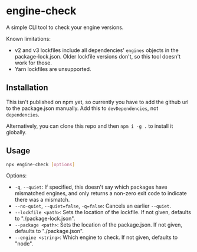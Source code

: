 # engine-check

A simple CLI tool to check your engine versions.

Known limitations:

- v2 and v3 lockfiles include all dependencies' `engines` objects in the package-lock.json. Older lockfile versions don't, so this tool doesn't work for those.
- Yarn lockfiles are unsupported.

## Installation

This isn't published on npm yet, so currently you have to add the github url to the package.json manually. Add this to `devDependencies`, not `dependencies`.

Alternatively, you can clone this repo and then `npm i -g .` to install it globally.

## Usage

```sh
npx engine-check [options]
```

Options:

- `-q`, `--quiet`: If specified, this doesn't say which packages have mismatched engines, and only returns a non-zero exit code to indicate there was a mismatch.
- `--no-quiet`, `--quiet=false`, `-q=false`: Cancels an earlier `--quiet`.
- `--lockfile <path>`: Sets the location of the lockfile. If not given, defaults to "./package-lock.json".
- `--package <path>`: Sets the location of the package.json. If not given, defaults to "./package.json".
- `--engine <string>`: Which engine to check. If not given, defaults to "node".
